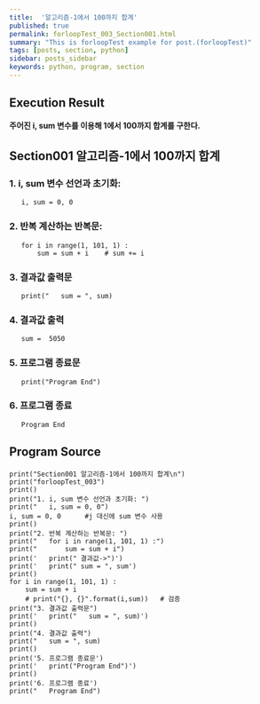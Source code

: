 ```yaml
---
title:  '알고리즘-1에서 100까지 합계'
published: true
permalink: forloopTest_003_Section001.html
summary: "This is forloopTest example for post.(forloopTest)"
tags: [posts, section, python]
sidebar: posts_sidebar
keywords: python, program, section
---
```


## Execution Result

**주어진 i, sum 변수를 이용해 1에서 100까지 합계를 구한다.**

## Section001 알고리즘-1에서 100까지 합계

### 1. i, sum 변수 선언과 초기화:
```
   i, sum = 0, 0
```
### 2. 반복 계산하는 반복문:
```
   for i in range(1, 101, 1) :
       sum = sum + i    # sum += i
```
### 3. 결과값 출력문
```
   print("   sum = ", sum)
```
### 4. 결과값 출력
```
   sum =  5050
```
### 5. 프로그램 종료문
```
   print("Program End")
```
### 6. 프로그램 종료
```
   Program End
```

## Program Source

```
print("Section001 알고리즘-1에서 100까지 합계\n")
print("forloopTest_003")
print()
print("1. i, sum 변수 선언과 초기화: ")
print("   i, sum = 0, 0")
i, sum = 0, 0      #j 대신에 sum 변수 사용
print()
print("2. 반복 계산하는 반복문: ")
print("   for i in range(1, 101, 1) :")
print("       sum = sum + i")
print('   print(" 결과값->")')
print('   print(" sum = ", sum')
print()
for i in range(1, 101, 1) :
    sum = sum + i
    # print("{}, {}".format(i,sum))   # 검증
print("3. 결과값 출력문")
print('   print("   sum = ", sum)')
print()
print("4. 결과값 출력")
print("   sum = ", sum)
print()
print('5. 프로그램 종료문')
print('   print("Program End")')
print()
print('6. 프로그램 종료')
print("   Program End")
```
